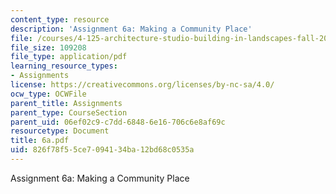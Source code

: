 ```yaml
---
content_type: resource
description: 'Assignment 6a: Making a Community Place'
file: /courses/4-125-architecture-studio-building-in-landscapes-fall-2002/826f78f55ce7094134ba12bd68c0535a_6a.pdf
file_size: 109208
file_type: application/pdf
learning_resource_types:
- Assignments
license: https://creativecommons.org/licenses/by-nc-sa/4.0/
ocw_type: OCWFile
parent_title: Assignments
parent_type: CourseSection
parent_uid: 06ef02c9-c7dd-6848-6e16-706c6e8af69c
resourcetype: Document
title: 6a.pdf
uid: 826f78f5-5ce7-0941-34ba-12bd68c0535a
---
```

Assignment 6a: Making a Community Place
